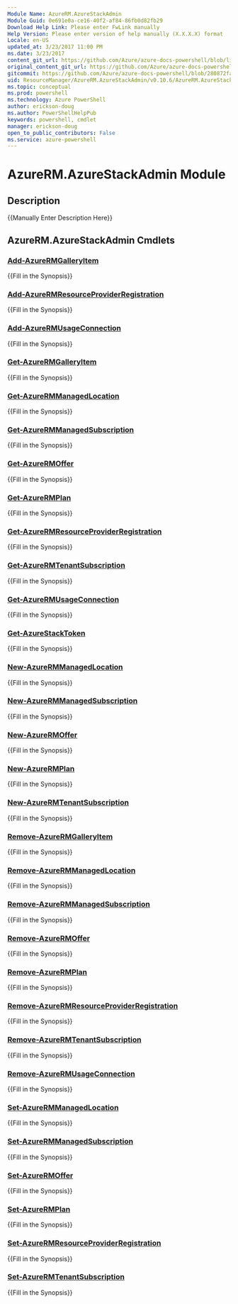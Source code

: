 ```yaml
---
Module Name: AzureRM.AzureStackAdmin
Module Guid: 0e691e0a-ce16-40f2-af84-86fb0d82fb29
Download Help Link: Please enter FwLink manually
Help Version: Please enter version of help manually (X.X.X.X) format
Locale: en-US
updated_at: 3/23/2017 11:00 PM
ms.date: 3/23/2017
content_git_url: https://github.com/Azure/azure-docs-powershell/blob/live/azureps-cmdlets-docs/ResourceManager/AzureRM.AzureStackAdmin/v0.10.6/AzureRM.AzureStackAdmin.md
original_content_git_url: https://github.com/Azure/azure-docs-powershell/blob/live/azureps-cmdlets-docs/ResourceManager/AzureRM.AzureStackAdmin/v0.10.6/AzureRM.AzureStackAdmin.md
gitcommit: https://github.com/Azure/azure-docs-powershell/blob/280872fa529e03be2466fa2252957a2060a9dfe4/azureps-cmdlets-docs/ResourceManager/AzureRM.AzureStackAdmin/v0.10.6/AzureRM.AzureStackAdmin.md
uid: ResourceManager/AzureRM.AzureStackAdmin/v0.10.6/AzureRM.AzureStackAdmin.md
ms.topic: conceptual
ms.prod: powershell
ms.technology: Azure PowerShell
author: erickson-doug
ms.author: PowerShellHelpPub
keywords: powershell, cmdlet
manager: erickson-doug
open_to_public_contributors: False
ms.service: azure-powershell
---
```


# AzureRM.AzureStackAdmin Module
## Description
{{Manually Enter Description Here}}

## AzureRM.AzureStackAdmin Cmdlets
### [Add-AzureRMGalleryItem](Add-AzureRMGalleryItem.md)
{{Fill in the Synopsis}}

### [Add-AzureRMResourceProviderRegistration](Add-AzureRMResourceProviderRegistration.md)
{{Fill in the Synopsis}}

### [Add-AzureRMUsageConnection](Add-AzureRMUsageConnection.md)
{{Fill in the Synopsis}}

### [Get-AzureRMGalleryItem](Get-AzureRMGalleryItem.md)
{{Fill in the Synopsis}}

### [Get-AzureRMManagedLocation](Get-AzureRMManagedLocation.md)
{{Fill in the Synopsis}}

### [Get-AzureRMManagedSubscription](Get-AzureRMManagedSubscription.md)
{{Fill in the Synopsis}}

### [Get-AzureRMOffer](Get-AzureRMOffer.md)
{{Fill in the Synopsis}}

### [Get-AzureRMPlan](Get-AzureRMPlan.md)
{{Fill in the Synopsis}}

### [Get-AzureRMResourceProviderRegistration](Get-AzureRMResourceProviderRegistration.md)
{{Fill in the Synopsis}}

### [Get-AzureRMTenantSubscription](Get-AzureRMTenantSubscription.md)
{{Fill in the Synopsis}}

### [Get-AzureRMUsageConnection](Get-AzureRMUsageConnection.md)
{{Fill in the Synopsis}}

### [Get-AzureStackToken](Get-AzureStackToken.md)
{{Fill in the Synopsis}}

### [New-AzureRMManagedLocation](New-AzureRMManagedLocation.md)
{{Fill in the Synopsis}}

### [New-AzureRMManagedSubscription](New-AzureRMManagedSubscription.md)
{{Fill in the Synopsis}}

### [New-AzureRMOffer](New-AzureRMOffer.md)
{{Fill in the Synopsis}}

### [New-AzureRMPlan](New-AzureRMPlan.md)
{{Fill in the Synopsis}}

### [New-AzureRMTenantSubscription](New-AzureRMTenantSubscription.md)
{{Fill in the Synopsis}}

### [Remove-AzureRMGalleryItem](Remove-AzureRMGalleryItem.md)
{{Fill in the Synopsis}}

### [Remove-AzureRMManagedLocation](Remove-AzureRMManagedLocation.md)
{{Fill in the Synopsis}}

### [Remove-AzureRMManagedSubscription](Remove-AzureRMManagedSubscription.md)
{{Fill in the Synopsis}}

### [Remove-AzureRMOffer](Remove-AzureRMOffer.md)
{{Fill in the Synopsis}}

### [Remove-AzureRMPlan](Remove-AzureRMPlan.md)
{{Fill in the Synopsis}}

### [Remove-AzureRMResourceProviderRegistration](Remove-AzureRMResourceProviderRegistration.md)
{{Fill in the Synopsis}}

### [Remove-AzureRMTenantSubscription](Remove-AzureRMTenantSubscription.md)
{{Fill in the Synopsis}}

### [Remove-AzureRMUsageConnection](Remove-AzureRMUsageConnection.md)
{{Fill in the Synopsis}}

### [Set-AzureRMManagedLocation](Set-AzureRMManagedLocation.md)
{{Fill in the Synopsis}}

### [Set-AzureRMManagedSubscription](Set-AzureRMManagedSubscription.md)
{{Fill in the Synopsis}}

### [Set-AzureRMOffer](Set-AzureRMOffer.md)
{{Fill in the Synopsis}}

### [Set-AzureRMPlan](Set-AzureRMPlan.md)
{{Fill in the Synopsis}}

### [Set-AzureRMResourceProviderRegistration](Set-AzureRMResourceProviderRegistration.md)
{{Fill in the Synopsis}}

### [Set-AzureRMTenantSubscription](Set-AzureRMTenantSubscription.md)
{{Fill in the Synopsis}}

